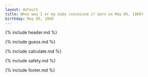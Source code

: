 ```yaml
---
layout: default
title: When was I or my baby conceived if born on May 05, 1909?
birthday: May 05, 1909
---
```


{% include header.md %}

{% include guess.md %}

{% include calculate.md %}

{% include safety.md %}

{% include footer.md %}



